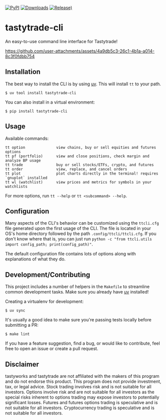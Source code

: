 [![PyPI](https://img.shields.io/pypi/v/tastytrade-cli)](https://pypi.org/project/tastytrade-cli)
[![Downloads](https://static.pepy.tech/badge/tastytrade-cli)](https://pepy.tech/project/tastytrade-cli)
[![Release)](https://img.shields.io/github/v/release/tastyware/tastytrade-cli?label=release%20notes)](https://github.com/tastyware/tastytrade-cli/releases)

# tastytrade-cli

An easy-to-use command line interface for Tastytrade!

https://github.com/user-attachments/assets/4a9db5c3-26c1-4b1a-a014-8c3f0fdbb754

## Installation

The best way to install the CLI is by using [uv](https://github.com/astral-sh/uv). This will install `tt` to your path.
```
$ uv tool install tastytrade-cli
```
You can also install in a virtual environment:
```
$ pip install tastytrade-cli
```

## Usage

Available commands:
```
tt option              view chains, buy or sell equities and futures options
tt pf (portfolio)      view and close positions, check margin and analyze BP usage
tt trade               buy or sell stocks/ETFs, crypto, and futures
tt order               view, replace, and cancel orders
tt plot                plot charts directly in the terminal! requires `gnuplot` installed
tt wl (watchlist)      view prices and metrics for symbols in your watchlists
```
For more options, run `tt --help` or `tt <subcommand> --help`.

## Configuration

Many aspects of the CLI's behavior can be customized using the `ttcli.cfg` file generated upon the first usage of the CLI. The file is located in your OS's home directory followed by the path `.config/ttcli/ttcli.cfg`. If you don't know where that is, you can just run `python -c "from ttcli.utils import config_path; print(config_path)"`.

The default configuration file contains lots of options along with explanations of what they do.

## Development/Contributing

This project includes a number of helpers in the `Makefile` to streamline common development tasks.
Make sure you already have [uv](https://docs.astral.sh/uv/getting-started/installation/) installed!

Creating a virtualenv for development:
```
$ uv sync
```

It's usually a good idea to make sure you're passing tests locally before submitting a PR:
```
$ make lint
```

If you have a feature suggestion, find a bug, or would like to contribute, feel free to open an issue or create a pull request.

## Disclaimer

tastyworks and tastytrade are not affiliated with the makers of this program and do not endorse this product. This program does not provide investment, tax, or legal advice. Stock trading involves risk and is not suitable for all investors. Options involve risk and are not suitable for all investors as the special risks inherent to options trading may expose investors to potentially significant losses. Futures and futures options trading is speculative and is not suitable for all investors. Cryptocurrency trading is speculative and is not suitable for all investors.
